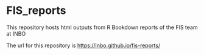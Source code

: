 # FIS_reports

This repository hosts html outputs from R Bookdown reports of the FIS team at INBO

The url for this repository is https://inbo.github.io/fis-reports/
